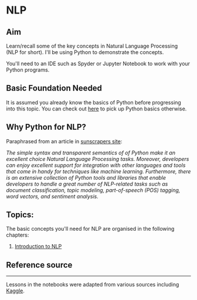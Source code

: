 # NLP

## Aim

   Learn/recall some of the key concepts in Natural Language Processing (NLP for short). I'll be using Python to demonstrate the concepts.

   You'll need to an IDE such as Spyder or Jupyter Notebook to work with your Python programs.

## Basic Foundation Needed

It is assumed you already know the basics of Python before progressing into this topic. You can check out [here](https://colintwh.github.io/python/) to pick up Python basics otherwise.


## Why Python for NLP?

Paraphrased from an article in [sunscrapers site](https://sunscrapers.com/blog/8-best-python-natural-language-processing-nlp-libraries/): 

*The simple syntax and transparent semantics of of Python make it an excellent choice Natural Language Processing tasks. Moreover, developers can enjoy excellent support for integration with other languages and tools that come in handy for techniques like machine learning. Furthermore, there is an extensive collection of Python tools and libraries that enable developers to handle a great number of NLP-related tasks such as document classification, topic modeling, part-of-speech (POS) tagging, word vectors, and sentiment analysis.*


## Topics:

The basic concepts you'll need for NLP are organised in the following chapters:

1. [Introduction to NLP](https://github.com/colintwh/nlp/blob/master/intro2nlp.ipynb)


## Reference source
---
Lessons in the notebooks were adapted from various sources including [Kaggle](https://www.kaggle.com).